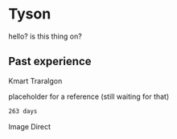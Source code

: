 # Tyson

hello? is this thing on?

## Past experience

Kmart Traralgon

placeholder for a reference (still waiting for that)
```bash
263 days
```

Image Direct
